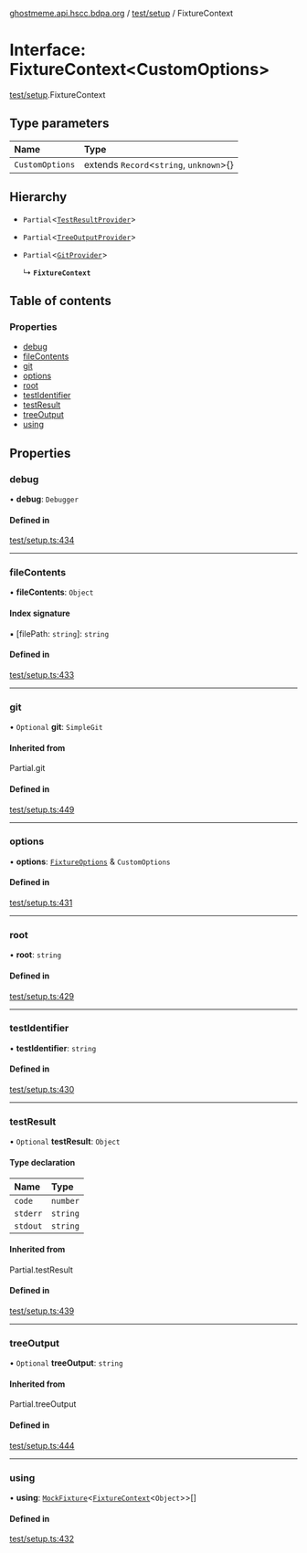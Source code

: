 [ghostmeme.api.hscc.bdpa.org](../README.md) / [test/setup](../modules/test_setup.md) / FixtureContext

# Interface: FixtureContext<CustomOptions\>

[test/setup](../modules/test_setup.md).FixtureContext

## Type parameters

| Name | Type |
| :------ | :------ |
| `CustomOptions` | extends `Record`<`string`, `unknown`\>{} |

## Hierarchy

- `Partial`<[`TestResultProvider`](test_setup.TestResultProvider.md)\>

- `Partial`<[`TreeOutputProvider`](test_setup.TreeOutputProvider.md)\>

- `Partial`<[`GitProvider`](test_setup.GitProvider.md)\>

  ↳ **`FixtureContext`**

## Table of contents

### Properties

- [debug](test_setup.FixtureContext.md#debug)
- [fileContents](test_setup.FixtureContext.md#filecontents)
- [git](test_setup.FixtureContext.md#git)
- [options](test_setup.FixtureContext.md#options)
- [root](test_setup.FixtureContext.md#root)
- [testIdentifier](test_setup.FixtureContext.md#testidentifier)
- [testResult](test_setup.FixtureContext.md#testresult)
- [treeOutput](test_setup.FixtureContext.md#treeoutput)
- [using](test_setup.FixtureContext.md#using)

## Properties

### debug

• **debug**: `Debugger`

#### Defined in

[test/setup.ts:434](https://github.com/nhscc/ghostmeme.api.hscc.bdpa.org/blob/b50e614/test/setup.ts#L434)

___

### fileContents

• **fileContents**: `Object`

#### Index signature

▪ [filePath: `string`]: `string`

#### Defined in

[test/setup.ts:433](https://github.com/nhscc/ghostmeme.api.hscc.bdpa.org/blob/b50e614/test/setup.ts#L433)

___

### git

• `Optional` **git**: `SimpleGit`

#### Inherited from

Partial.git

#### Defined in

[test/setup.ts:449](https://github.com/nhscc/ghostmeme.api.hscc.bdpa.org/blob/b50e614/test/setup.ts#L449)

___

### options

• **options**: [`FixtureOptions`](test_setup.FixtureOptions.md) & `CustomOptions`

#### Defined in

[test/setup.ts:431](https://github.com/nhscc/ghostmeme.api.hscc.bdpa.org/blob/b50e614/test/setup.ts#L431)

___

### root

• **root**: `string`

#### Defined in

[test/setup.ts:429](https://github.com/nhscc/ghostmeme.api.hscc.bdpa.org/blob/b50e614/test/setup.ts#L429)

___

### testIdentifier

• **testIdentifier**: `string`

#### Defined in

[test/setup.ts:430](https://github.com/nhscc/ghostmeme.api.hscc.bdpa.org/blob/b50e614/test/setup.ts#L430)

___

### testResult

• `Optional` **testResult**: `Object`

#### Type declaration

| Name | Type |
| :------ | :------ |
| `code` | `number` |
| `stderr` | `string` |
| `stdout` | `string` |

#### Inherited from

Partial.testResult

#### Defined in

[test/setup.ts:439](https://github.com/nhscc/ghostmeme.api.hscc.bdpa.org/blob/b50e614/test/setup.ts#L439)

___

### treeOutput

• `Optional` **treeOutput**: `string`

#### Inherited from

Partial.treeOutput

#### Defined in

[test/setup.ts:444](https://github.com/nhscc/ghostmeme.api.hscc.bdpa.org/blob/b50e614/test/setup.ts#L444)

___

### using

• **using**: [`MockFixture`](test_setup.MockFixture.md)<[`FixtureContext`](test_setup.FixtureContext.md)<`Object`\>\>[]

#### Defined in

[test/setup.ts:432](https://github.com/nhscc/ghostmeme.api.hscc.bdpa.org/blob/b50e614/test/setup.ts#L432)
